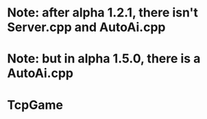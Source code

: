 # Note: after alpha 1.2.1, there isn't Server.cpp and AutoAi.cpp
# Note: but in alpha 1.5.0, there is a AutoAi.cpp
# TcpGame
